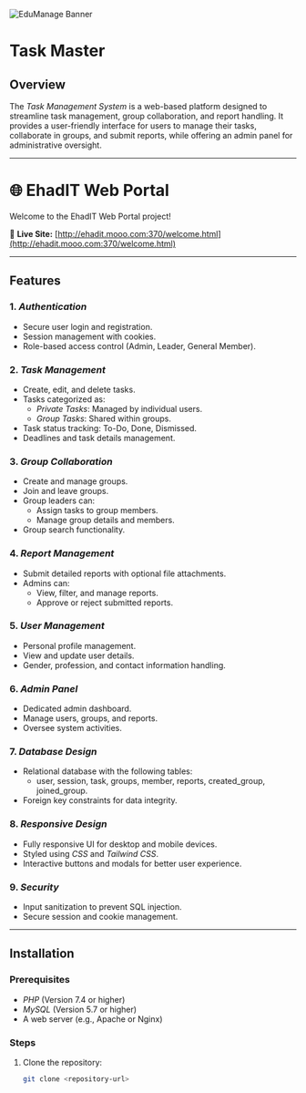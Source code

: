 ![EduManage Banner](https://i.postimg.cc/Z53gpQhD/Screenshot-2025-05-14-204748.png)

# Task Master

## Overview
The *Task Management System* is a web-based platform designed to streamline task management, group collaboration, and report handling. It provides a user-friendly interface for users to manage their tasks, collaborate in groups, and submit reports, while offering an admin panel for administrative oversight.

---
# 🌐 EhadIT Web Portal

Welcome to the EhadIT Web Portal project!

🚀 **Live Site:** [http://ehadit.mooo.com:370/welcome.html](http://ehadit.mooo.com:370/welcome.html)

---
## Features

### 1. *Authentication*
- Secure user login and registration.
- Session management with cookies.
- Role-based access control (Admin, Leader, General Member).

### 2. *Task Management*
- Create, edit, and delete tasks.
- Tasks categorized as:
  - *Private Tasks*: Managed by individual users.
  - *Group Tasks*: Shared within groups.
- Task status tracking: To-Do, Done, Dismissed.
- Deadlines and task details management.

### 3. *Group Collaboration*
- Create and manage groups.
- Join and leave groups.
- Group leaders can:
  - Assign tasks to group members.
  - Manage group details and members.
- Group search functionality.

### 4. *Report Management*
- Submit detailed reports with optional file attachments.
- Admins can:
  - View, filter, and manage reports.
  - Approve or reject submitted reports.

### 5. *User Management*
- Personal profile management.
- View and update user details.
- Gender, profession, and contact information handling.

### 6. *Admin Panel*
- Dedicated admin dashboard.
- Manage users, groups, and reports.
- Oversee system activities.

### 7. *Database Design*
- Relational database with the following tables:
  - user, session, task, groups, member, reports, created_group, joined_group.
- Foreign key constraints for data integrity.

### 8. *Responsive Design*
- Fully responsive UI for desktop and mobile devices.
- Styled using *CSS* and *Tailwind CSS*.
- Interactive buttons and modals for better user experience.

### 9. *Security*
- Input sanitization to prevent SQL injection.
- Secure session and cookie management.

---

## Installation

### Prerequisites
- *PHP* (Version 7.4 or higher)
- *MySQL* (Version 5.7 or higher)
- A web server (e.g., Apache or Nginx)

### Steps
1. Clone the repository:
   ```bash
   git clone <repository-url>
